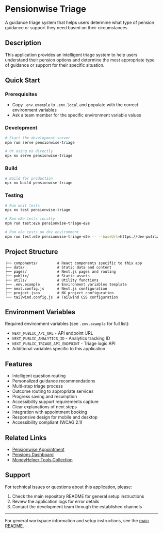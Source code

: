 # Pensionwise Triage

A guidance triage system that helps users determine what type of pension guidance or support they need based on their circumstances.

## Description

This application provides an intelligent triage system to help users understand their pension options and determine the most appropriate type of guidance or support for their specific situation.

## Quick Start

### Prerequisites

- Copy `.env.example` to `.env.local` and populate with the correct environment variables
- Ask a team member for the specific environment variable values

### Development

```bash
# Start the development server
npm run serve pensionwise-triage

# Or using nx directly
npx nx serve pensionwise-triage
```

### Build

```bash
# Build for production
npx nx build pensionwise-triage
```

### Testing

```bash
# Run unit tests
npx nx test pensionwise-triage

# Run e2e tests locally
npm run test:e2e pensionwise-triage-e2e

# Run e2e tests on dev environment
npm run test:e2e pensionwise-triage-e2e -- --baseUrl=https://dev-pwtriage.moneyhelper.org.uk/en/pension-wise-triage/
```

## Project Structure

```
├── components/         # React components specific to this app
├── data/               # Static data and content
├── pages/              # Next.js pages and routing
├── public/             # Static assets
├── utils/              # Utility functions
├── .env.example        # Environment variables template
├── next.config.js      # Next.js configuration
├── project.json        # NX project configuration
└── tailwind.config.js  # Tailwind CSS configuration
```

## Environment Variables

Required environment variables (see `.env.example` for full list):

- `NEXT_PUBLIC_API_URL` - API endpoint URL
- `NEXT_PUBLIC_ANALYTICS_ID` - Analytics tracking ID
- `NEXT_PUBLIC_TRIAGE_API_ENDPOINT` - Triage logic API
- Additional variables specific to this application

## Features

- Intelligent question routing
- Personalized guidance recommendations
- Multi-step triage process
- Outcome routing to appropriate services
- Progress saving and resumption
- Accessibility support requirements capture
- Clear explanations of next steps
- Integration with appointment booking
- Responsive design for mobile and desktop
- Accessibility compliant (WCAG 2.1)

## Related Links

- [Pensionwise Appointment](../pensionwise-appointment/)
- [Pensions Dashboard](../pensions-dashboard/)
- [MoneyHelper Tools Collection](../moneyhelper-tools/)

## Support

For technical issues or questions about this application, please:

1. Check the main repository README for general setup instructions
2. Review the application logs for error details
3. Contact the development team through the established channels

---

For general workspace information and setup instructions, see the [main README](../../README.md).

